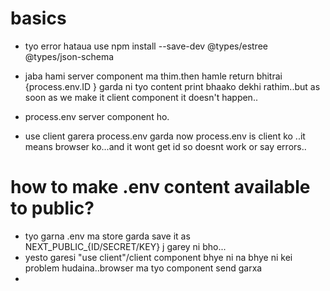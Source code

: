 # basics
 - tyo error hataua use npm install
 --save-dev @types/estree @types/json-schema

-  jaba hami server component ma thim.then hamle return bhitrai
{process.env.ID } garda ni tyo content print bhaako dekhi rathim..but as soon as we make it client component it doesn't happen..

-  process.env server component ho.
- use client garera process.env garda now process.env is client ko ..it means browser ko...and it wont get id so doesnt work or say errors..

# how to make .env content available to public?
- tyo garna .env ma store garda save it as NEXT_PUBLIC_{ID/SECRET/KEY} j garey ni bho...
- yesto garesi "use client"/client component bhye ni  na bhye ni kei problem hudaina..browser ma tyo component send garxa
- 